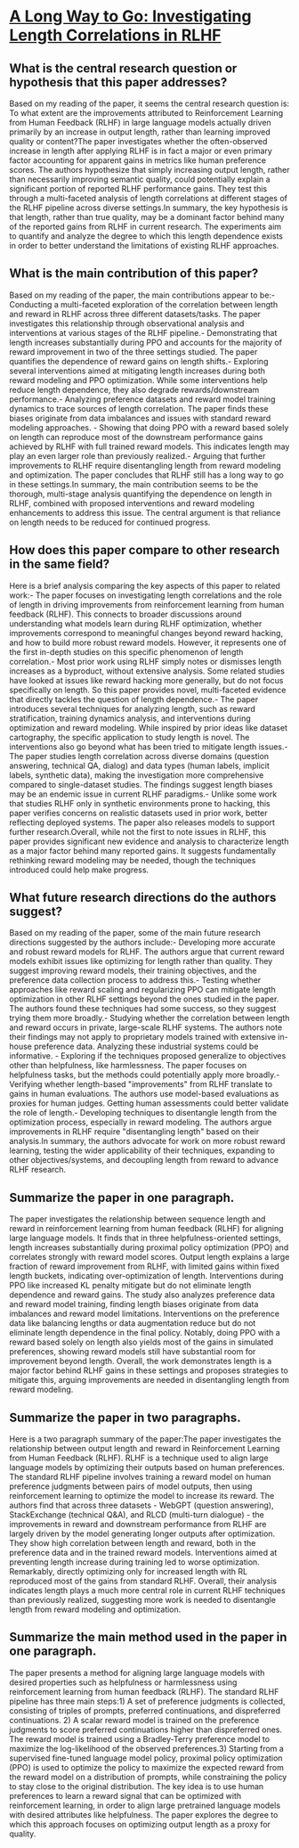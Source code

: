 # [A Long Way to Go: Investigating Length Correlations in RLHF](https://arxiv.org/abs/2310.03716)

## What is the central research question or hypothesis that this paper addresses?

Based on my reading of the paper, it seems the central research question is: To what extent are the improvements attributed to Reinforcement Learning from Human Feedback (RLHF) in large language models actually driven primarily by an increase in output length, rather than learning improved quality or content?The paper investigates whether the often-observed increase in length after applying RLHF is in fact a major or even primary factor accounting for apparent gains in metrics like human preference scores. The authors hypothesize that simply increasing output length, rather than necessarily improving semantic quality, could potentially explain a significant portion of reported RLHF performance gains. They test this through a multi-faceted analysis of length correlations at different stages of the RLHF pipeline across diverse settings.In summary, the key hypothesis is that length, rather than true quality, may be a dominant factor behind many of the reported gains from RLHF in current research. The experiments aim to quantify and analyze the degree to which this length dependence exists in order to better understand the limitations of existing RLHF approaches.


## What is the main contribution of this paper?

Based on my reading of the paper, the main contributions appear to be:- Conducting a multi-faceted exploration of the correlation between length and reward in RLHF across three different datasets/tasks. The paper investigates this relationship through observational analysis and interventions at various stages of the RLHF pipeline.- Demonstrating that length increases substantially during PPO and accounts for the majority of reward improvement in two of the three settings studied. The paper quantifies the dependence of reward gains on length shifts.- Exploring several interventions aimed at mitigating length increases during both reward modeling and PPO optimization. While some interventions help reduce length dependence, they also degrade rewards/downstream performance.- Analyzing preference datasets and reward model training dynamics to trace sources of length correlation. The paper finds these biases originate from data imbalances and issues with standard reward modeling approaches. - Showing that doing PPO with a reward based solely on length can reproduce most of the downstream performance gains achieved by RLHF with full trained reward models. This indicates length may play an even larger role than previously realized.- Arguing that further improvements to RLHF require disentangling length from reward modeling and optimization. The paper concludes that RLHF still has a long way to go in these settings.In summary, the main contribution seems to be the thorough, multi-stage analysis quantifying the dependence on length in RLHF, combined with proposed interventions and reward modeling enhancements to address this issue. The central argument is that reliance on length needs to be reduced for continued progress.


## How does this paper compare to other research in the same field?

Here is a brief analysis comparing the key aspects of this paper to related work:- The paper focuses on investigating length correlations and the role of length in driving improvements from reinforcement learning from human feedback (RLHF). This connects to broader discussions around understanding what models learn during RLHF optimization, whether improvements correspond to meaningful changes beyond reward hacking, and how to build more robust reward models. However, it represents one of the first in-depth studies on this specific phenomenon of length correlation.- Most prior work using RLHF simply notes or dismisses length increases as a byproduct, without extensive analysis. Some related studies have looked at issues like reward hacking more generally, but do not focus specifically on length. So this paper provides novel, multi-faceted evidence that directly tackles the question of length dependence.- The paper introduces several techniques for analyzing length, such as reward stratification, training dynamics analysis, and interventions during optimization and reward modeling. While inspired by prior ideas like dataset cartography, the specific application to study length is novel. The interventions also go beyond what has been tried to mitigate length issues.- The paper studies length correlation across diverse domains (question answering, technical QA, dialog) and data types (human labels, implicit labels, synthetic data), making the investigation more comprehensive compared to single-dataset studies. The findings suggest length biases may be an endemic issue in current RLHF paradigms.- Unlike some work that studies RLHF only in synthetic environments prone to hacking, this paper verifies concerns on realistic datasets used in prior work, better reflecting deployed systems. The paper also releases models to support further research.Overall, while not the first to note issues in RLHF, this paper provides significant new evidence and analysis to characterize length as a major factor behind many reported gains. It suggests fundamentally rethinking reward modeling may be needed, though the techniques introduced could help make progress.


## What future research directions do the authors suggest?

Based on my reading of the paper, some of the main future research directions suggested by the authors include:- Developing more accurate and robust reward models for RLHF. The authors argue that current reward models exhibit issues like optimizing for length rather than quality. They suggest improving reward models, their training objectives, and the preference data collection process to address this.- Testing whether approaches like reward scaling and regularizing PPO can mitigate length optimization in other RLHF settings beyond the ones studied in the paper. The authors found these techniques had some success, so they suggest trying them more broadly.- Studying whether the correlation between length and reward occurs in private, large-scale RLHF systems. The authors note their findings may not apply to proprietary models trained with extensive in-house preference data. Analyzing these industrial systems could be informative. - Exploring if the techniques proposed generalize to objectives other than helpfulness, like harmlessness. The paper focuses on helpfulness tasks, but the methods could potentially apply more broadly.- Verifying whether length-based "improvements" from RLHF translate to gains in human evaluations. The authors use model-based evaluations as proxies for human judges. Getting human assessments could better validate the role of length.- Developing techniques to disentangle length from the optimization process, especially in reward modeling. The authors argue improvements in RLHF require "disentangling length" based on their analysis.In summary, the authors advocate for work on more robust reward learning, testing the wider applicability of their techniques, expanding to other objectives/systems, and decoupling length from reward to advance RLHF research.


## Summarize the paper in one paragraph.

The paper investigates the relationship between sequence length and reward in reinforcement learning from human feedback (RLHF) for aligning large language models. It finds that in three helpfulness-oriented settings, length increases substantially during proximal policy optimization (PPO) and correlates strongly with reward model scores. Output length explains a large fraction of reward improvement from RLHF, with limited gains within fixed length buckets, indicating over-optimization of length. Interventions during PPO like increased KL penalty mitigate but do not eliminate length dependence and reward gains. The study also analyzes preference data and reward model training, finding length biases originate from data imbalances and reward model limitations. Interventions on the preference data like balancing lengths or data augmentation reduce but do not eliminate length dependence in the final policy. Notably, doing PPO with a reward based solely on length also yields most of the gains in simulated preferences, showing reward models still have substantial room for improvement beyond length. Overall, the work demonstrates length is a major factor behind RLHF gains in these settings and proposes strategies to mitigate this, arguing improvements are needed in disentangling length from reward modeling.


## Summarize the paper in two paragraphs.

Here is a two paragraph summary of the paper:The paper investigates the relationship between output length and reward in Reinforcement Learning from Human Feedback (RLHF). RLHF is a technique used to align large language models by optimizing their outputs based on human preferences. The standard RLHF pipeline involves training a reward model on human preference judgments between pairs of model outputs, then using reinforcement learning to optimize the model to increase its reward. The authors find that across three datasets - WebGPT (question answering), StackExchange (technical Q&A), and RLCD (multi-turn dialogue) - the improvements in reward and downstream performance from RLHF are largely driven by the model generating longer outputs after optimization. They show high correlation between length and reward, both in the preference data and in the trained reward models. Interventions aimed at preventing length increase during training led to worse optimization. Remarkably, directly optimizing only for increased length with RL reproduced most of the gains from standard RLHF. Overall, their analysis indicates length plays a much more central role in current RLHF techniques than previously realized, suggesting more work is needed to disentangle length from reward modeling and optimization.


## Summarize the main method used in the paper in one paragraph.

The paper presents a method for aligning large language models with desired properties such as helpfulness or harmlessness using reinforcement learning from human feedback (RLHF). The standard RLHF pipeline has three main steps:1) A set of preference judgments is collected, consisting of triples of prompts, preferred continuations, and dispreferred continuations. 2) A scalar reward model is trained on the preference judgments to score preferred continuations higher than dispreferred ones. The reward model is trained using a Bradley-Terry preference model to maximize the log-likelihood of the observed preferences.3) Starting from a supervised fine-tuned language model policy, proximal policy optimization (PPO) is used to optimize the policy to maximize the expected reward from the reward model on a distribution of prompts, while constraining the policy to stay close to the original distribution. The key idea is to use human preferences to learn a reward signal that can be optimized with reinforcement learning, in order to align large pretrained language models with desired attributes like helpfulness. The paper explores the degree to which this approach focuses on optimizing output length as a proxy for quality.
